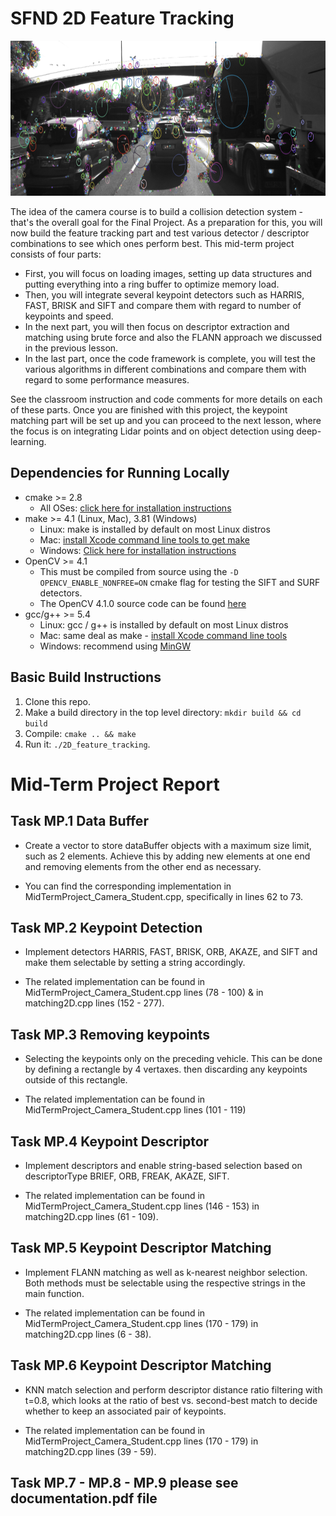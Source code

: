 # SFND 2D Feature Tracking

<img src="images/keypoints.png" width="820" height="248" />

The idea of the camera course is to build a collision detection system - that's the overall goal for the Final Project. As a preparation for this, you will now build the feature tracking part and test various detector / descriptor combinations to see which ones perform best. This mid-term project consists of four parts:

* First, you will focus on loading images, setting up data structures and putting everything into a ring buffer to optimize memory load. 
* Then, you will integrate several keypoint detectors such as HARRIS, FAST, BRISK and SIFT and compare them with regard to number of keypoints and speed. 
* In the next part, you will then focus on descriptor extraction and matching using brute force and also the FLANN approach we discussed in the previous lesson. 
* In the last part, once the code framework is complete, you will test the various algorithms in different combinations and compare them with regard to some performance measures. 

See the classroom instruction and code comments for more details on each of these parts. Once you are finished with this project, the keypoint matching part will be set up and you can proceed to the next lesson, where the focus is on integrating Lidar points and on object detection using deep-learning. 

## Dependencies for Running Locally
* cmake >= 2.8
  * All OSes: [click here for installation instructions](https://cmake.org/install/)
* make >= 4.1 (Linux, Mac), 3.81 (Windows)
  * Linux: make is installed by default on most Linux distros
  * Mac: [install Xcode command line tools to get make](https://developer.apple.com/xcode/features/)
  * Windows: [Click here for installation instructions](http://gnuwin32.sourceforge.net/packages/make.htm)
* OpenCV >= 4.1
  * This must be compiled from source using the `-D OPENCV_ENABLE_NONFREE=ON` cmake flag for testing the SIFT and SURF detectors.
  * The OpenCV 4.1.0 source code can be found [here](https://github.com/opencv/opencv/tree/4.1.0)
* gcc/g++ >= 5.4
  * Linux: gcc / g++ is installed by default on most Linux distros
  * Mac: same deal as make - [install Xcode command line tools](https://developer.apple.com/xcode/features/)
  * Windows: recommend using [MinGW](http://www.mingw.org/)

## Basic Build Instructions

1. Clone this repo.
2. Make a build directory in the top level directory: `mkdir build && cd build`
3. Compile: `cmake .. && make`
4. Run it: `./2D_feature_tracking`.


# Mid-Term Project Report

## Task MP.1 Data Buffer

* Create a vector to store dataBuffer objects with a maximum size limit, such as 2 elements. Achieve this by adding new elements at one end and removing elements from the other end as necessary.

* You can find the corresponding implementation in MidTermProject_Camera_Student.cpp, specifically in lines 62 to 73.

## Task MP.2 Keypoint Detection

* Implement detectors HARRIS, FAST, BRISK, ORB, AKAZE, and SIFT and make them selectable by setting a string accordingly.

* The related implementation can be found in MidTermProject_Camera_Student.cpp lines (78 - 100) & in matching2D.cpp lines (152 - 277).

## Task MP.3 Removing keypoints

* Selecting the keypoints only on the preceding vehicle. This can be done by defining a rectangle by 4 vertaxes. then discarding any keypoints outside of this rectangle. 

* The related implementation can be found in MidTermProject_Camera_Student.cpp lines (101 - 119)

## Task MP.4 Keypoint Descriptor

* Implement descriptors and enable string-based selection based on descriptorType BRIEF, ORB, FREAK, AKAZE, SIFT.

* The related implementation can be found in MidTermProject_Camera_Student.cpp lines (146 - 153) in matching2D.cpp lines (61 - 109).

## Task MP.5 Keypoint Descriptor Matching

* Implement FLANN matching as well as k-nearest neighbor selection. Both methods must be selectable using the respective strings in the main function.

* The related implementation can be found in MidTermProject_Camera_Student.cpp lines (170 - 179) in matching2D.cpp lines (6 - 38).

## Task MP.6 Keypoint Descriptor Matching

* KNN match selection and perform descriptor distance ratio filtering with t=0.8, which looks at the ratio of best vs. second-best match to decide whether to keep an associated pair of keypoints.

* The related implementation can be found in MidTermProject_Camera_Student.cpp lines (170 - 179) in matching2D.cpp lines (39 - 59).

## Task MP.7 - MP.8 - MP.9 please see documentation.pdf file